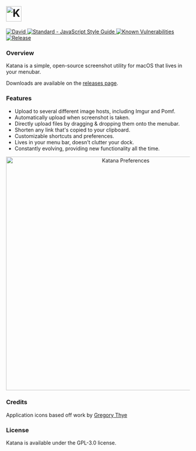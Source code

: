 # <img src='http://i.imgur.com/tfqdvrI.png' height='42' alt='Katana Icon'>

<a href='https://david-dm.org/bluegill/katana'>
  <img src='https://david-dm.org/bluegill/katana.svg' alt='David' />
</a>

<a href='http://standardjs.com/'>
  <img src='https://img.shields.io/badge/code%20style-standard-brightgreen.svg' alt='Standard - JavaScript Style Guide'>
</a>

<a href="https://snyk.io/test/github/bluegill/katana">
  <img src="https://snyk.io/test/github/bluegill/katana/badge.svg" alt="Known Vulnerabilities" data-canonical-src="https://snyk.io/test/github/bluegill/katana" style="max-width:100%;"/>
</a>

<a href='https://github.com/bluegill/katana/releases'>
  <img src='https://img.shields.io/github/release/bluegill/katana.svg' alt='Release'>
</a>

### Overview
Katana is a simple, open-source screenshot utility for macOS that lives in your menubar.

Downloads are available on the <a href='https://github.com/bluegill/katana/releases'>releases page</a>.

### Features
* Upload to several different image hosts, including Imgur and Pomf.
* Automatically upload when screenshot is taken.
* Directly upload files by dragging & dropping them onto the menubar.
* Shorten any link that's copied to your clipboard.
* Customizable shortcuts and preferences.
* Lives in your menu bar, doesn't clutter your dock.
* Constantly evolving, providing new functionality all the time.

<div align='center'>
  <img src='https://i.imgur.com/2qbQVly.png' width='640' alt='Katana Preferences' />
</div>

### Credits
Application icons based off work by <a href="https://dribbble.com/sweetthye">Gregory Thye</a>

### License
Katana is available under the GPL-3.0 license.

